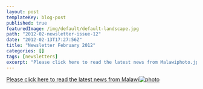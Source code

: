 ```yaml
---
layout: post
templateKey: blog-post
published: true
featuredImage: /img/default/default-landscape.jpg
path: "2012-02-newsletter-issue-12"
date: "2012-02-13T17:27:56Z"
title: "Newsletter February 2012"
categories: []
tags: [newsletters]
excerpt: "Please click here to read the latest news from Malawiphoto.jpg)"
---
```


[Please click here to read the latest news from Malawi](https://landirani.org/pdfs/newsletters/Newsletter_issue_12.pdf)[![photo](<https://www.landirani.org/image_library/news/full_size/4f39722372cb2newsletter_issue_12.pdf_(page_1_of_4).jpg>)](https://landirani.org/pdfs/newsletters/Newsletter_issue_12.pdf)
